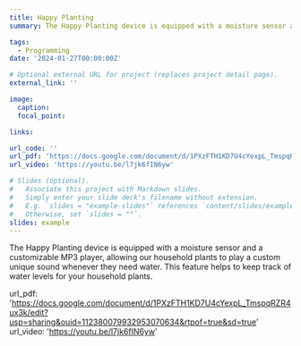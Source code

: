 ```yaml
---
title: Happy Planting
summary: The Happy Planting device is equipped with a moisture sensor and a customizable MP3 player, allowing our household plants to play a custom unique sound whenever they need water. This feature helps to keep track of water levels for your household plants.

tags:
  - Programming
date: '2024-01-27T00:00:00Z'

# Optional external URL for project (replaces project detail page).
external_link: ''

image:
  caption: 
  focal_point: 

links:

url_code: ''
url_pdf: 'https://docs.google.com/document/d/1PXzFTH1KD7U4cYexpL_TmspqRZR4ux3k/edit?usp=sharing&ouid=112380079932953070634&rtpof=true&sd=true'
url_video: 'https://youtu.be/l7jk6fIN6yw'

# Slides (optional).
#   Associate this project with Markdown slides.
#   Simply enter your slide deck's filename without extension.
#   E.g. `slides = "example-slides"` references `content/slides/example-slides.md`.
#   Otherwise, set `slides = ""`.
slides: example
---
```


The Happy Planting device is equipped with a moisture sensor and a customizable MP3 player, allowing our household plants to play a custom unique sound whenever they need water. This feature helps to keep track of water levels for your household plants.

url_pdf: 'https://docs.google.com/document/d/1PXzFTH1KD7U4cYexpL_TmspqRZR4ux3k/edit?usp=sharing&ouid=112380079932953070634&rtpof=true&sd=true'
url_video: 'https://youtu.be/l7jk6fIN6yw'

